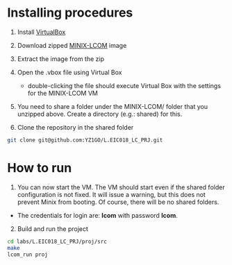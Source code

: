 # Installing procedures

1. Install [<u>VirtualBox</u>](https://www.virtualbox.org/)

2. Download zipped [<u>MINIX-LCOM</u>](https://drive.google.com/file/d/1dM32zTzkTUEqNtTwsO-n__XO6r1Y5I-f/view) image 

3. Extract the image from the zip

4. Open the .vbox file using Virtual Box
    * double-clicking the file should execute Virtual Box with the settings for the MINIX-LCOM VM

5. You need to share a folder under the MINIX-LCOM/ folder that you unzipped above. Create a directory (e.g.: shared) for this.

6. Clone the repository in the shared folder
```bash
git clone git@github.com:YZ1GO/L.EIC018_LC_PRJ.git
```

# How to run
1. You can now start the VM. The VM should start even if the shared folder configuration is not fixed. It will issue a warning, but this does not prevent Minix from booting. Of course, there will be no shared folders.

* The credentials for login are: <strong>lcom</strong> with password <strong>lcom</strong>.

2. Build and run the project
```bash
cd labs/L.EIC018_LC_PRJ/proj/src
make
lcom_run proj
```
